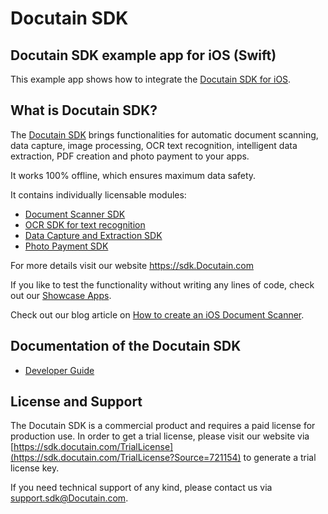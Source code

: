 # Docutain SDK

## Docutain SDK example app for iOS (Swift)

This example app shows how to integrate the [Docutain SDK for iOS](https://sdk.Docutain.com).


## What is Docutain SDK?

The [Docutain SDK](https://sdk.Docutain.com) brings functionalities for automatic document scanning, data capture, image processing, OCR text recognition, intelligent data extraction, PDF creation and photo payment to your apps.

It works 100% offline, which ensures maximum data safety.

It contains individually licensable modules:
- [Document Scanner SDK](https://sdk.Docutain.com/document-scanner-sdk)
- [OCR SDK for text recognition](https://sdk.Docutain.com/data-capture-sdk)
- [Data Capture and Extraction SDK](https://sdk.Docutain.com/data-capture-sdk)
- [Photo Payment SDK](https://sdk.Docutain.com/fotoueberweisung)


For more details visit our website https://sdk.Docutain.com

If you like to test the functionality without writing any lines of code, check out our [Showcase Apps](https://sdk.docutain.com/#Test).

Check out our blog article on [How to create an iOS Document Scanner](https://sdk.docutain.com/blogartikel/how-to-create-an-iOS-document-scanner).

## Documentation of the Docutain SDK

- [Developer Guide](https://docs.docutain.com/docs/iOS/intro)


## License and Support

The Docutain SDK is a commercial product and requires a paid license for production use. In order to get a trial license, please visit our website via [https://sdk.docutain.com/TrialLicense](https://sdk.docutain.com/TrialLicense?Source=721154) to generate a trial license key. 

If you need technical support of any kind, please contact us via [support.sdk@Docutain.com](mailto:support.sdk@Docutain.com).
